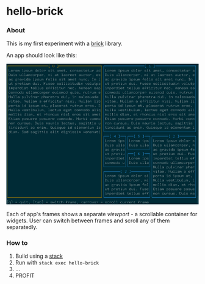 # hello-brick

### About

This is my first experiment with a
[brick](https://hackage.haskell.org/package/brick) library.

An app should look like this:

![screenshot](media/sshot.png)

Each of app's frames shows a separate *viewport* - a scrollable container
for widgets. User can switch between frames and scroll any of them separatedly.

### How to

1. Build using a [stack]()
1. Run with `stack exec hello-brick`
1. ...
1. PROFIT
